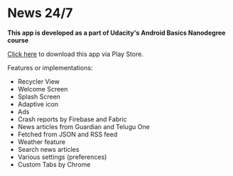 # News 24/7
**This app is developed as a part of Udacity's Android Basics Nanodegree course**

[Click here](https://play.google.com/store/apps/details?id=com.sdzshn3.android.news247) to download this app via Play Store.

Features or implementations:
- Recycler View
- Welcome Screen
- Splash Screen
- Adaptive icon
- Ads
- Crash reports by Firebase and Fabric
- News articles from Guardian and Telugu One
- Fetched from JSON and RSS feed
- Weather feature
- Search news articles
- Various settings (preferences)
- Custom Tabs by Chrome
